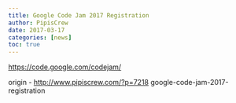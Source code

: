 ```yaml
---
title: Google Code Jam 2017 Registration
author: PipisCrew
date: 2017-03-17
categories: [news]
toc: true
---
```


https://code.google.com/codejam/

origin - http://www.pipiscrew.com/?p=7218 google-code-jam-2017-registration